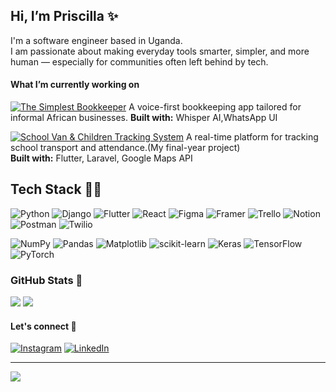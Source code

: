 ## Hi, I’m Priscilla ✨
I'm a software engineer based in Uganda. <br/>
I am passionate about making everyday tools smarter, simpler, and more human — especially for communities often left behind by tech. <br/>

#### What I’m currently working on
[![The Simplest Bookkeeper](https://img.shields.io/badge/The_Simplest_Bookkeeper-%23009688?style=for-the-badge&logo=Google%20Sheets&logoColor=white)](https://github.com/priscilla-ainomugisha/thesimplestbookeeper)
A voice-first bookkeeping app tailored for informal African businesses.
**Built with:** Whisper AI,WhatsApp UI <br/>


[![School Van & Children Tracking System](https://img.shields.io/badge/School_Tracking_System-%230075C2?style=for-the-badge&logo=googlemaps&logoColor=white)](https://github.com/BSSE25-27) 
A real-time platform for tracking school transport and attendance.(My final-year project)<br/>
**Built with:** Flutter, Laravel, Google Maps API <br/>

## Tech Stack 👩‍💻

![Python](https://img.shields.io/badge/python-008080?style=flat-square&logo=python&logoColor=ffdd54) 
![Django](https://img.shields.io/badge/django-008080?style=flat-square&logo=django&logoColor=white) 
![Flutter](https://img.shields.io/badge/Flutter-02569B?style=flat-square&logo=Flutter&logoColor=white) 
![React](https://img.shields.io/badge/react-000000?style=flat-square&logo=react&logoColor=61DAFB) 
![Figma](https://img.shields.io/badge/figma-F24E1E?style=flat-square&logo=figma&logoColor=white) 
![Framer](https://img.shields.io/badge/Framer-000000?style=flat-square&logo=framer&logoColor=61DAFB) 
![Trello](https://img.shields.io/badge/Trello-008080?style=flat-square&logo=Trello&logoColor=white)
![Notion](https://img.shields.io/badge/Notion-000000?style=flat-square&logo=notion&logoColor=white) 
![Postman](https://img.shields.io/badge/Postman-FF6C37?style=flat-square&logo=postman&logoColor=white)
![Twilio](https://img.shields.io/badge/Twilio-F22F46?style=flat-square&logo=Twilio&logoColor=white) 

![NumPy](https://img.shields.io/badge/numpy-0000FF?style=flat-square&logo=numpy&logoColor=white)
![Pandas](https://img.shields.io/badge/pandas-150458?style=flat-square&logo=pandas&logoColor=white) 
![Matplotlib](https://img.shields.io/badge/Matplotlib-02569B?style=flat-square&logo=Matplotlib&logoColor=white) 
![scikit-learn](https://img.shields.io/badge/scikit--learn-F7931E?style=flat-square&logo=scikit-learn&logoColor=white) 
![Keras](https://img.shields.io/badge/Keras-FF6F00?style=flat-square&logo=Keras&logoColor=white) 
![TensorFlow](https://img.shields.io/badge/TensorFlow-FF6F00?style=flat-square&logo=TensorFlow&logoColor=white) 
![PyTorch](https://img.shields.io/badge/PyTorch-FF6F00?style=flat-square&logo=PyTorch&logoColor=white)

### GitHub Stats 🌱
![](https://github-readme-stats.vercel.app/api/top-langs/?username=priscilla-ainomugisha&theme=swift&hide_border=true&include_all_commits=false&count_private=false&layout=compact)
![](https://nirzak-streak-stats.vercel.app/?user=priscilla-ainomugisha&theme=swift&hide_border=true)<br/>

#### Let's connect 💌
[![Instagram](https://img.shields.io/badge/Instagram-%23E4405F.svg?logo=Instagram&logoColor=white)](https://instagram.com/priscilla.ainomugisha) [![LinkedIn](https://img.shields.io/badge/LinkedIn-%230077B5.svg?logo=linkedin&logoColor=white)](https://linkedin.com/in/https://www.linkedin.com/in/priscilla-ainomugisha-software-engineer/) <br/>

---
[![](https://visitcount.itsvg.in/api?id=priscilla-ainomugisha&icon=2&color=12)](https://visitcount.itsvg.in)

<!-- Proudly created with GPRM ( https://gprm.itsvg.in ) -->

